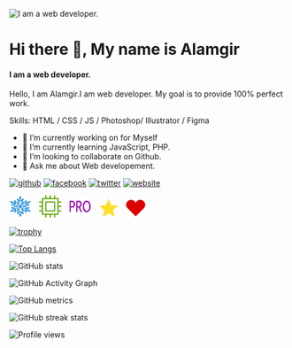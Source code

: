 ![I am a web developer.](https://pbs.twimg.com/profile_banners/2417267923/1691758329/600x200)
# Hi there 👋, My name is Alamgir
#### I am a web developer.


Hello, I am Alamgir.I am web developer. My goal is to provide 100% perfect work.

Skills: HTML / CSS / JS / Photoshop/ Illustrator / Figma 

- 🔭 I’m currently working on for Myself 
- 🌱 I’m currently learning JavaScript, PHP. 
- 👯 I’m looking to collaborate on Github. 
- 💬 Ask me about Web developement. 


[<img src='https://cdn.jsdelivr.net/npm/simple-icons@3.0.1/icons/github.svg' alt='github' height='40'>](https://github.com/coderalamgir)  [<img src='https://cdn.jsdelivr.net/npm/simple-icons@3.0.1/icons/facebook.svg' alt='facebook' height='40'>](https://www.facebook.com/alamgirdkst)  [<img src='https://cdn.jsdelivr.net/npm/simple-icons@3.0.1/icons/twitter.svg' alt='twitter' height='40'>](https://twitter.com/chcpalamgir)  [<img src='https://cdn.jsdelivr.net/npm/simple-icons@3.0.1/icons/icloud.svg' alt='website' height='40'>](https://github.com/coderalamgir)  

<a href='https://archiveprogram.github.com/'><img src='https://raw.githubusercontent.com/acervenky/animated-github-badges/master/assets/acbadge.gif' width='40' height='40'></a> <a href='https://docs.github.com/en/developers'><img src='https://raw.githubusercontent.com/acervenky/animated-github-badges/master/assets/devbadge.gif' width='40' height='40'></a> <a href='https://github.com/pricing'><img src='https://raw.githubusercontent.com/acervenky/animated-github-badges/master/assets/pro.gif' width='40' height='40'></a> <a href='https://stars.github.com/'><img src='https://raw.githubusercontent.com/acervenky/animated-github-badges/master/assets/starbadge.gif' width='35' height='35'></a> <a href='https://docs.github.com/en/github/supporting-the-open-source-community-with-github-sponsors'><img src='https://raw.githubusercontent.com/acervenky/animated-github-badges/master/assets/sponsorbadge.gif' width='35' height='35'></a> 

[![trophy](https://github-profile-trophy.vercel.app/?username=coderalamgir)](https://github.com/ryo-ma/github-profile-trophy)

[![Top Langs](https://github-readme-stats.vercel.app/api/top-langs/?username=coderalamgir)](https://github.com/anuraghazra/github-readme-stats)

![GitHub stats](https://github-readme-stats.vercel.app/api?username=coderalamgir&show_icons=true)  

![GitHub Activity Graph](https://activity-graph.herokuapp.com/graph?username=coderalamgir)  

![GitHub metrics](https://metrics.lecoq.io/coderalamgir)  

![GitHub streak stats](https://streak-stats.demolab.com/?user=coderalamgir)  

![Profile views](https://gpvc.arturio.dev/coderalamgir)  
